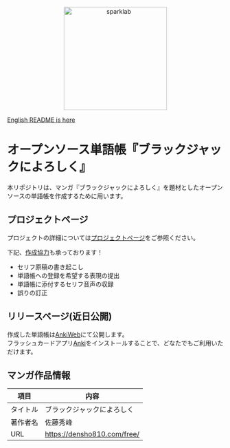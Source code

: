 <p align="center">
 <img src="media/eijiro-icon.png" width="240" alt="sparklab">
</p>

[English README is here](../README.md)

# オープンソース単語帳『ブラックジャックによろしく』

本リポジトリは、マンガ『ブラックジャックによろしく』を題材としたオープンソースの単語帳を作成するために用います。

## プロジェクトページ

プロジェクトの詳細については[プロジェクトページ](https://error96num.notion.site/Open-Source-Vocabulary-Book-Give-My-Regards-to-Black-Jack-da97d1b47d544ac1bb27b8aa20748db1)をご参照ください。

下記、[作成協力](https://error96num.notion.site/Workspace-c767513e7eeb44a59c8f60b4a4e12208)も承っております！

* セリフ原稿の書き起こし
* 単語帳への登録を希望する表現の提出
* 単語帳に添付するセリフ音声の収録
* 誤りの訂正

## リリースページ(近日公開)

作成した単語帳は[AnkiWeb](https://ankiweb.net/shared/decks/)にて公開します。\
フラッシュカードアプリ[Anki](https://apps.ankiweb.net/)をインストールすることで、どなたでもご利用いただけます。

## マンガ作品情報

| 項目 | 内容 |
| ---- | ---- |
| タイトル | ブラックジャックによろしく |
| 著作者名 | 佐藤秀峰 |
| URL | https://densho810.com/free/ |